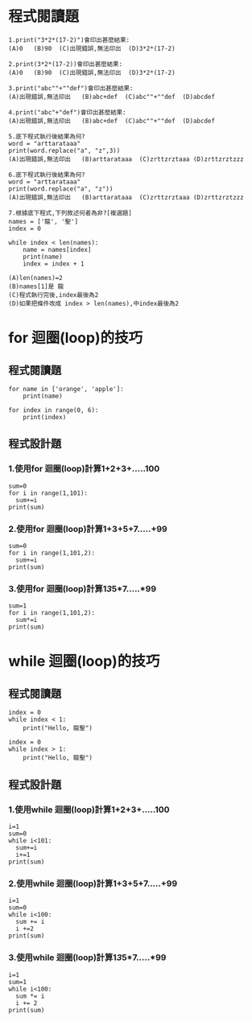 # 程式閱讀題
```
1.print("3*2*(17-2)")會印出甚麼結果:
(A)0   (B)90  (C)出現錯誤,無法印出  (D)3*2*(17-2)

2.print(3*2*(17-2))會印出甚麼結果:
(A)0   (B)90  (C)出現錯誤,無法印出  (D)3*2*(17-2)

3.print("abc""+""def")會印出甚麼結果:
(A)出現錯誤,無法印出   (B)abc+def  (C)abc""+""def  (D)abcdef

4.print("abc"+"def")會印出甚麼結果:
(A)出現錯誤,無法印出   (B)abc+def  (C)abc""+""def  (D)abcdef

5.底下程式執行後結果為何?
word = "arttarataaa"
print(word.replace("a", "z",3))
(A)出現錯誤,無法印出   (B)arttarataaa  (C)zrttzrztaaa (D)zrttzrztzzz

6.底下程式執行後結果為何?
word = "arttarataaa"
print(word.replace("a", "z"))
(A)出現錯誤,無法印出   (B)arttarataaa  (C)zrttzrztaaa (D)zrttzrztzzz

7.根據底下程式,下列敘述何者為非?[複選題]
names = ['龍', '聖']
index = 0

while index < len(names): 
    name = names[index]
    print(name)
    index = index + 1
    
(A)len(names)=2  
(B)names[1]是 龍 
(C)程式執行完後,index最後為2
(D)如果把條件改成 index > len(names),中index最後為2

```
# for 迴圈(loop)的技巧
## 程式閱讀題
```
for name in ['orange', 'apple']:
	print(name)

```

```
for index in range(0, 6):
	print(index)

```
## 程式設計題

### 1.使用for 迴圈(loop)計算1+2+3+.....100
```
sum=0
for i in range(1,101):
  sum+=i
print(sum)
```
### 2.使用for 迴圈(loop)計算1+3+5+7.....+99
```
sum=0
for i in range(1,101,2):
  sum+=i
print(sum)
```
### 3.使用for 迴圈(loop)計算1*3*5*7.....*99
```
sum=1
for i in range(1,101,2):
  sum*=i
print(sum)
```
# while 迴圈(loop)的技巧
## 程式閱讀題
```
index = 0
while index < 1:
	print("Hello, 龍聖")
```
```
index = 0
while index > 1:
	print("Hello, 龍聖")
```
## 程式設計題

### 1.使用while 迴圈(loop)計算1+2+3+.....100
```
i=1
sum=0
while i<101:
  sum+=i
  i+=1
print(sum)
```
### 2.使用while 迴圈(loop)計算1+3+5+7.....+99
```
i=1
sum=0
while i<100:
  sum += i
  i +=2
print(sum)
```
### 3.使用while 迴圈(loop)計算1*3*5*7.....*99
```
i=1
sum=1
while i<100:
  sum *= i
  i += 2
print(sum)
```



